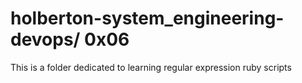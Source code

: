 # holberton-system_engineering-devops/ 0x06

This is a folder dedicated to learning regular expression ruby scripts